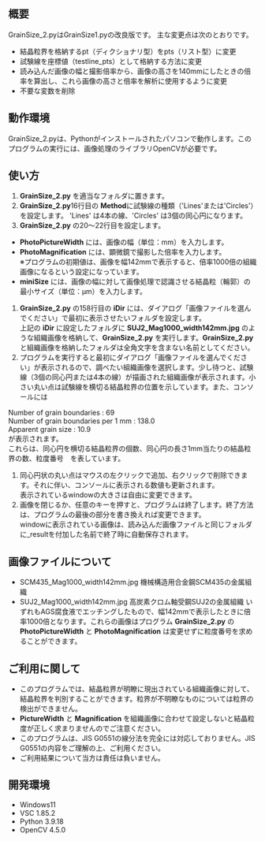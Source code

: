 ## 概要
GrainSize_2.pyはGrainSize1.pyの改良版です。
主な変更点は次のとおりです。

- 結晶粒界を格納するpt（ディクショナリ型）をpts（リスト型）に変更
- 試験線を座標値（testline_pts）として格納する方法に変更
- 読み込んだ画像の幅と撮影倍率から、画像の高さを140mmにしたときの倍率を算出し、これら画像の高さと倍率を解析に使用するように変更
- 不要な変数を削除

## 動作環境
GrainSize_2.pyは、Pythonがインストールされたパソコンで動作します。このプログラムの実行には、画像処理のライブラリOpenCVが必要です。

## 使い方
1. **GrainSize_2.py** を適当なフォルダに置きます。
1. **GrainSize_2.py**16行目の **Method**に試験線の種類（'Lines'または'Circles'）を設定します。
   'Lines' は4本の線、'Circles' は3個の同心円になります。
1. **GrainSize_2.py** の20～22行目を設定します。
- **PhotoPictureWidth** には、画像の幅（単位：mm）を入力します。
- **PhotoMagnification** には、顕微鏡で撮影した倍率を入力します。<br>
※プログラムの初期値は、画像を幅142mmで表示すると、倍率1000倍の組織画像になるという設定になっています。
- **miniSize** には、画像の幅に対して画像処理で認識させる結晶粒（輪郭）の最小サイズ（単位：μm）を入力します。
1. **GrainSize_2.py** の158行目の **iDir** には、ダイアログ「画像ファイルを選んでください」で最初に表示させたいフォルダを設定します。<br>
上記の **iDir** に設定したフォルダに **SUJ2_Mag1000_width142mm.jpg** のような組織画像を格納して、**GrainSize_2.py** を実行します。**GrainSize_2.py** と組織画像を格納したフォルダは全角文字を含まない名前としてください。<br>
1. プログラムを実行すると最初にダイアログ「画像ファイルを選んでください」が表示されるので、調べたい組織画像を選択します。少し待つと、試験線（3個の同心円または4本の線）が描画された組織画像が表示されます。小さい丸い点は試験線を横切る結晶粒界の位置を示しています。また、コンソールには<br>




Number of grain boundaries : 69<br>
Number of grain boundaries per 1 mm : 138.0<br>
Apparent grain size : 10.9<br>
が表示されます。<br>
これらは、同心円を横切る結晶粒界の個数、同心円の長さ1mm当たりの結晶粒界の数、粒度番号　を表しています。
1. 同心円状の丸い点はマウスの左クリックで追加、右クリックで削除できます。それに伴い、コンソールに表示される数値も更新されます。<br>
表示されているwindowの大きさは自由に変更できます。
1. 画像を閉じるか、任意のキーを押すと、プログラムは終了します。終了方法は、プログラムの最後の部分を書き換えれば変更できます。<br>
windowに表示されている画像は、読み込んだ画像ファイルと同じフォルダに_resultを付加した名前で終了時に自動保存されます。

## 画像ファイルについて
- SCM435_Mag1000_width142mm.jpg 機械構造用合金鋼SCM435の金属組織
- SUJ2_Mag1000_width142mm.jpg 高炭素クロム軸受鋼SUJ2の金属組織
いずれもAGS腐食液でエッチングしたもので、幅142mmで表示したときに倍率1000倍となります。これらの画像はプログラム **GrainSize_2.py** の **PhotoPictureWidth** と **PhotoMagnification** は変更せずに粒度番号を求めることができます。

## ご利用に関して
- このプログラムでは、結晶粒界が明瞭に現出されている組織画像に対して、結晶粒界を判別することができます。粒界が不明瞭なものについては粒界の検出ができません。
- **PictureWidth** と **Magnification** を組織画像に合わせて設定しないと結晶粒度が正しく求まりませんのでご注意ください。
- このプログラムは、JIS G0551の線分法を完全には対応しておりません。JIS G0551の内容をご理解の上、ご利用ください。
- ご利用結果について当方は責任は負いません。

## 開発環境
- Windows11
- VSC 1.85.2
- Python 3.9.18
- OpenCV 4.5.0


